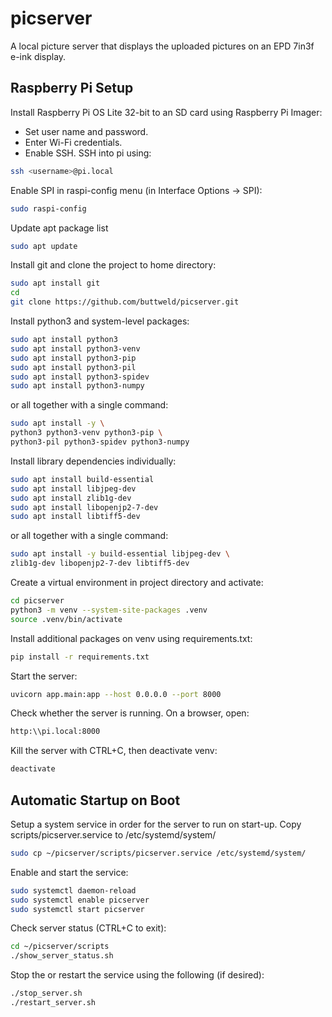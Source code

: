 # picserver
A local picture server that displays the uploaded pictures on an EPD 7in3f e-ink display.
## Raspberry Pi Setup
Install Raspberry Pi OS Lite 32-bit to an SD card using Raspberry Pi Imager:
 - Set user name and password.
 - Enter Wi-Fi credentials.
 - Enable SSH.
SSH into pi using:
```bash
ssh <username>@pi.local
```
Enable SPI in raspi-config menu (in Interface Options → SPI):
```bash
sudo raspi-config
```
Update apt package list
```bash
sudo apt update
```
Install git and clone the project to home directory:
```bash
sudo apt install git
cd
git clone https://github.com/buttweld/picserver.git
```
Install python3 and system-level packages:
```bash
sudo apt install python3
sudo apt install python3-venv
sudo apt install python3-pip
sudo apt install python3-pil
sudo apt install python3-spidev
sudo apt install python3-numpy
```
or all together with a single command:
```bash
sudo apt install -y \
python3 python3-venv python3-pip \
python3-pil python3-spidev python3-numpy
```
Install library dependencies individually:
```bash
sudo apt install build-essential
sudo apt install libjpeg-dev
sudo apt install zlib1g-dev
sudo apt install libopenjp2-7-dev
sudo apt install libtiff5-dev
```
or all together with a single command:
```bash
sudo apt install -y build-essential libjpeg-dev \
zlib1g-dev libopenjp2-7-dev libtiff5-dev
```
Create a virtual environment in project directory and activate:
```bash
cd picserver
python3 -m venv --system-site-packages .venv
source .venv/bin/activate
```
Install additional packages on venv using requirements.txt:
```bash
pip install -r requirements.txt
```
Start the server:
```bash
uvicorn app.main:app --host 0.0.0.0 --port 8000
```
Check whether the server is running. On a browser, open:
```bash
http:\\pi.local:8000
```
Kill the server with CTRL+C, then deactivate venv:
```bash
deactivate
```
## Automatic Startup on Boot
Setup a system service in order for the server to run on start-up.
Copy scripts/picserver.service to /etc/systemd/system/
```bash
sudo cp ~/picserver/scripts/picserver.service /etc/systemd/system/
```
Enable and start the service:
```bash
sudo systemctl daemon-reload
sudo systemctl enable picserver
sudo systemctl start picserver
```
Check server status (CTRL+C to exit):
```bash
cd ~/picserver/scripts
./show_server_status.sh
```
Stop the or restart the service using the following (if desired):
```bash
./stop_server.sh
./restart_server.sh
```
